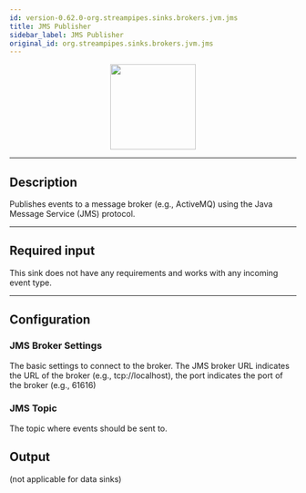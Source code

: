 ```yaml
---
id: version-0.62.0-org.streampipes.sinks.brokers.jvm.jms
title: JMS Publisher
sidebar_label: JMS Publisher
original_id: org.streampipes.sinks.brokers.jvm.jms
---
```




<p align="center"> 
    <img src="/img/pipeline-elements/org.streampipes.sinks.brokers.jvm.jms/icon.png" width="150px;" class="pe-image-documentation"/>
</p>

***

## Description

Publishes events to a message broker (e.g., ActiveMQ) using the Java Message Service (JMS) protocol.

***

## Required input

This sink does not have any requirements and works with any incoming event type.

***

## Configuration

### JMS Broker Settings

The basic settings to connect to the broker. 
The JMS broker URL indicates the URL of the broker (e.g., tcp://localhost), the port indicates the port of the broker
 (e.g., 61616)


### JMS Topic

The topic where events should be sent to.

## Output

(not applicable for data sinks)
